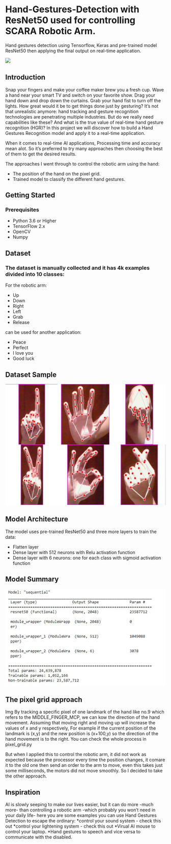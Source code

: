 # Hand-Gestures-Detection with ResNet50 used for controlling SCARA Robotic Arm.

Hand gestures detection using Tensorflow, Keras and pre-trained model ResNet50 then applying the final output on real-time application.

 ![](https://github.com/Muhameddemadd/Hand-Gestures-Detection/blob/master/Readme_imgs/IMG_2319%20(3).gif)


## Introduction
Snap your fingers and make your coffee maker brew you a fresh cup. Wave a hand near your smart TV and switch on your favorite show. Drag your hand down and drop down the curtains. Grab your hand fist to turn off the lights. How great would it be to get things done just by gesturing? It’s not that unrealistic anymore: hand tracking and gesture recognition technologies are penetrating multiple industries. But do we really need capabilities like these? And what is the true value of real-time hand gesture recognition (HGR)? In this project we will discover how to build a Hand Gestures Recognition model and apply it to a real-time application.

When it comes to real-time AI applications, Processing time and accuracy mean alot. So it’s preferred to try many approaches then choosing the best of them to get the desired results.
 
The approaches I went through to control the robotic arm using the hand:
* The position of the hand on the pixel grid.
* Trained model to classify the different hand gestures.


## Getting Started
### Prerequisites
* Python 3.6 or Higher
* TensorFlow 2.x
* OpenCV
* Numpy

## Dataset
### The dataset is manually collected and it has 4k examples divided into 10 classes:
For the robotic arm:
* Up
* Down
* Right
* Left
* Grab
* Release 

can be used for another application:
* Peace
* Perfect 
* I love you
* Good luck

## Dataset Sample
![](https://github.com/Muhameddemadd/Hand-Gestures-Detection/blob/master/Readme_imgs/collage%20(1).jpg)

## Model Architecture
The model uses pre-trained ResNet50 and three more layers to train the data:
* Flatten layer
* Dense layer with 512 neurons with Relu activation function
* Dense layer with 6 neurons: one for each class with sigmoid activation function

## Model Summary
![](https://github.com/Muhameddemadd/Hand-Gestures-Detection/blob/master/Readme_imgs/Untitled.jpg)

## The pixel grid approach
Img
By tracking a specific pixel of one landmark of the hand like no.9 which refers to the MIDDLE_FINGER_MCP, we can kow the direction of the hand movement. Assuming that moving right and moving up will increase the values of x and y respectively, For example if the current position of the landmark is (x,y) and the new position is (x+100,y) so the direction of the hand movement is to the right. You can check the whole process in pixel_grid.py 

But when I applied this to control the robotic arm, it did not work as expected because the processor every time the position changes, it comare it to the old one then send an order to the arm to move, even this takes just some milliseconds, the motors did not move smoothly. So I decided to take the other approach.

## Inspiration
AI is slowly seeping to make our lives easier, but it can do more -much more- than controlling a robotic arm -which probably you won’t need in your daily life- here you are some examples you can use Hand Gestures Detection to escape the ordinary:
*control your sound system - check this out
*control your lightening system - check this out
*Virual AI mouse to control your laptop.
*Hand gestures to speech and vice versa to communicate with the disabled.


















